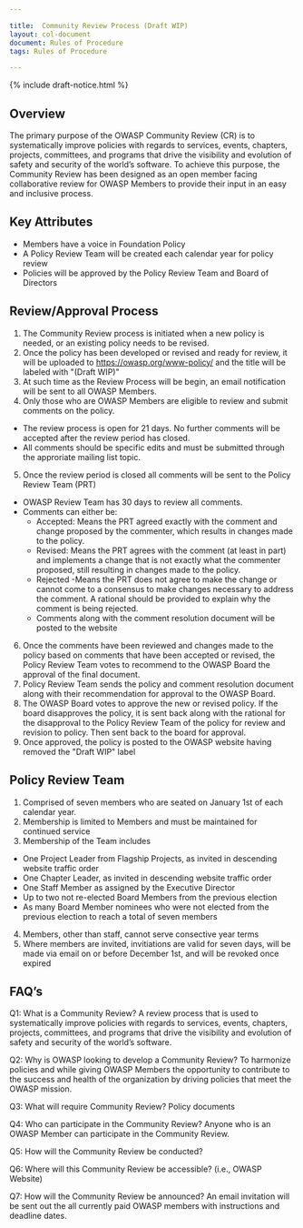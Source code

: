 ```yaml
---

title:  Community Review Process (Draft WIP)
layout: col-document
document: Rules of Procedure
tags: Rules of Procedure

---
```


{% include draft-notice.html %}

## Overview
The primary purpose of the OWASP Community Review (CR) is to systematically improve policies with regards to services, events, chapters, projects, committees, and programs that drive the visibility and evolution of safety and security of the world’s software. To achieve this purpose, the Community Review has been designed as an open member facing collaborative review for OWASP Members to provide their input in an easy and inclusive process.

## Key Attributes
- Members have a voice in Foundation Policy
- A Policy Review Team will be created each calendar year for policy review
- Policies will be approved by the Policy Review Team and Board of Directors
 
## Review/Approval Process
1. The Community Review process is initiated when a new policy is needed, or an existing policy needs to be revised.
2. Once the policy has been developed or revised and ready for review, it will be uploaded to https://owasp.org/www-policy/ and the title will be labeled with "(Draft WIP)"
3. At such time as the Review Process will be begin, an email notification will be sent to all OWASP Members. 
4. Only those who are OWASP Members are eligible to review and submit comments on the policy.
  - The review process is open for 21 days. No further comments will be accepted after the review period has closed.
  - All comments should be specific edits and must be submitted through the approriate mailing list topic.
5. Once the review period is closed all comments will be sent to the Policy Review Team (PRT)
  - OWASP Review Team has 30 days to review all comments.
  - Comments can either be:
    - Accepted: Means the PRT agreed exactly with the comment and change proposed by the commenter, which results in changes made to the policy. 
    - Revised:  Means the PRT agrees with the comment (at least in part) and implements a change that is not exactly what the commenter proposed, still resulting in changes made to the policy.
    - Rejected -Means the PRT does not agree to make the change or cannot come to a consensus to make changes necessary to address the comment. A rational should be provided to explain why the comment is being rejected.
    - Comments along with the comment resolution document will be posted to the website
6. Once the comments have been reviewed and changes made to the policy based on comments that have been accepted or revised, the Policy Review Team votes to recommend to the OWASP Board the approval of the final document.
7. Policy Review Team sends the policy and comment resolution document along with their recommendation for approval to the OWASP Board.
8. The OWASP Board votes to approve the new or revised policy. If the board disapproves the policy, it is sent back along with the rational for the disapproval to the Policy Review Team of the policy for review and revision to policy. Then sent back to the board for approval. 
9. Once approved, the policy is posted to the OWASP website having removed the "Draft WIP" label

## Policy Review Team
1. Comprised of seven members who are seated on January 1st of each calendar year.
2. Membership is limited to Members and must be maintained for continued service
3. Membership of the Team includes
  - One Project Leader from Flagship Projects, as invited in descending website traffic order
  - One Chapter Leader, as invited in descending website traffic order
  - One Staff Member as assigned by the Executive Director
  - Up to two not re-elected Board Members from the previous election
  - As many Board Member nominees who were not elected from the previous election to reach a total of seven members
4. Members, other than staff, cannot serve consective year terms
5. Where members are invited, invitiations are valid for seven days, will be made via email on or before December 1st, and will be revoked once expired


## FAQ’s
Q1: What is a Community Review?
A review process that is used to systematically improve policies with regards to services, events, chapters, projects, committees, and programs that drive the visibility and evolution of safety and security of the world’s software.

Q2: Why is OWASP looking to develop a Community Review? 
To harmonize policies and while giving OWASP Members the opportunity to contribute to the success and health of the organization by driving policies that meet the OWASP mission.

Q3: What will require Community Review?
Policy documents

Q4: Who can participate in the Community Review?
Anyone who is an OWASP Member can participate in the Community Review.

Q5: How will the Community Review be conducted? 

Q6: Where will this Community Review be accessible? (i.e., OWASP Website)

Q7: How will the Community Review be announced?
An email invitation will be sent out the all currently paid OWASP members with instructions and deadline dates.

